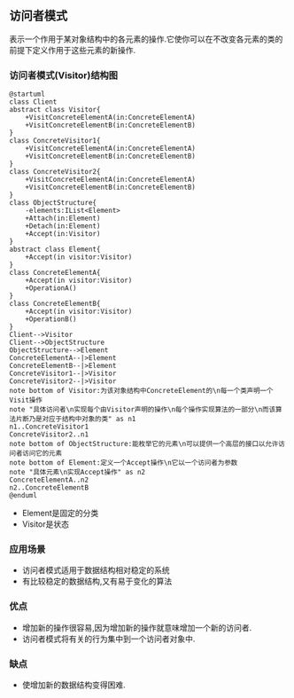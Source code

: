 ## 访问者模式
表示一个作用于某对象结构中的各元素的操作.它使你可以在不改变各元素的类的前提下定义作用于这些元素的新操作.

### 访问者模式(Visitor)结构图
```uml
@startuml
class Client
abstract class Visitor{
    +VisitConcreteElementA(in:ConcreteElementA)
    +VisitConcreteElementB(in:ConcreteElementB)
}
class ConcreteVisitor1{
    +VisitConcreteElementA(in:ConcreteElementA)
    +VisitConcreteElementB(in:ConcreteElementB)
}
class ConcreteVisitor2{
    +VisitConcreteElementA(in:ConcreteElementA)
    +VisitConcreteElementB(in:ConcreteElementB)
}
class ObjectStructure{
    -elements:IList<Element>
    +Attach(in:Element)
    +Detach(in:Element)
    +Accept(in:Visitor)
}
abstract class Element{
    +Accept(in visitor:Visitor)
}
class ConcreteElementA{
    +Accept(in visitor:Visitor)
    +OperationA()
}
class ConcreteElementB{
    +Accept(in visitor:Visitor)
    +OperationB()
}
Client-->Visitor
Client-->ObjectStructure
ObjectStructure-->Element
ConcreteElementA--|>Element
ConcreteElementB--|>Element
ConcreteVisitor1--|>Visitor
ConcreteVisitor2--|>Visitor
note bottom of Visitor:为该对象结构中ConcreteElement的\n每一个类声明一个Visit操作
note "具体访问者\n实现每个由Visitor声明的操作\n每个操作实现算法的一部分\n而该算法片断乃是对应于结构中对象的类" as n1
n1..ConcreteVisitor1
ConcreteVisitor2..n1
note bottom of ObjectStructure:能枚举它的元素\n可以提供一个高层的接口以允许访问者访问它的元素
note bottom of Element:定义一个Accept操作\n它以一个访问者为参数
note "具体元素\n实现Accept操作" as n2
ConcreteElementA..n2
n2..ConcreteElementB
@enduml
```

- Element是固定的分类
- Visitor是状态

### 应用场景
- 访问者模式适用于数据结构相对稳定的系统
- 有比较稳定的数据结构,又有易于变化的算法

### 优点
- 增加新的操作很容易,因为增加新的操作就意味增加一个新的访问者.
- 访问者模式将有关的行为集中到一个访问者对象中.

### 缺点
- 使增加新的数据结构变得困难.

